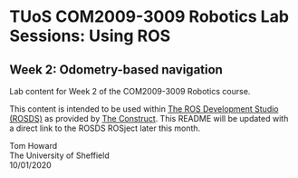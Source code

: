 # TUoS COM2009-3009 Robotics Lab Sessions: Using ROS
## Week 2: Odometry-based navigation
Lab content for Week 2 of the COM2009-3009 Robotics course.

This content is intended to be used within [The ROS Development Studio (ROSDS)](https://www.theconstructsim.com/rds-ros-development-studio/) as provided by [The Construct](https://www.theconstructsim.com/).  This README will be updated with a direct link to the ROSDS ROSject later this month.  <!-- To access this course, you will need to set up a free ROSDS account, access the ROSject directly [here (DIRECT LINK NOT YET AVAILABLE)[https://www.theconstructsim.com/rds-ros-development-studio/].  --> 

Tom Howard  
The University of Sheffield  
10/01/2020
